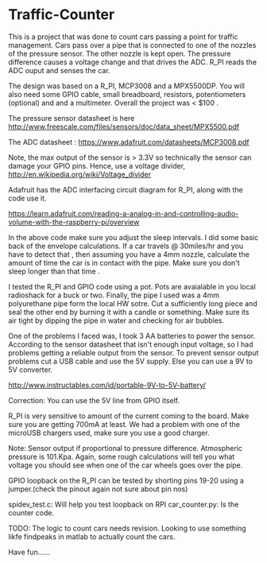 Traffic-Counter
===============
 This is a project that was done to count cars passing a point for traffic management. Cars pass over a pipe that is connected to one of the nozzles of the pressure sensor. The other nozzle is kept open. The pressure
  difference causes a voltage change and that drives the ADC. R_PI reads the ADC ouput and senses the car. 
  
 
 The design was based on a R_PI, MCP3008 and a MPX5500DP. You will also need some GPIO cable, small breadboard,  resistors, potentiometers (optional) and and a multimeter. Overall the project was < $100 .
 
  The pressure sensor datasheet is here
  http://www.freescale.com/files/sensors/doc/data_sheet/MPX5500.pdf
  
  The ADC datasheet : https://www.adafruit.com/datasheets/MCP3008.pdf
  
 
  Note, the max output of the sensor is > 3.3V so technically the sensor can damage your GPIO pins. 
  Hence, use a voltage divider,   http://en.wikipedia.org/wiki/Voltage_divider
 
  Adafruit has the ADC interfacing circuit diagram for R_PI, along with the code use it.
  
  https://learn.adafruit.com/reading-a-analog-in-and-controlling-audio-volume-with-the-raspberry-pi/overview
  
  
  In the above code make sure you adjust the sleep intervals. I did some basic back of the envelope calculations. If a car
  travels @ 30miles/hr and you have to detect that , then assuming you have a 4mm nozzle,  calculate the amount of time 
  the car is in contact with the pipe. Make sure you don't sleep longer than that time .
  
  I tested the R_PI and GPIO code using a pot. Pots are avaialable in you local radioshack for a buck or two. Finally, the pipe I 
  used was a 4mm polyurethane pipe form the local HW sotre. Cut a sufficiently long piece and seal the other end by burning it 
  with a candle or something. Make sure its air tight by dipping the pipe in water and checking for air bubbles. 
 
  
  One of the problems I faced was, I took 3 AA batteries to power the sensor. According to the sensor datasheet that isn't enough input voltage, so I had problems getting a reliable output from the sensor. To prevent sensor output problems cut a USB cable and use the 5V supply. Else you can use a 9V to 5V converter.
  
  http://www.instructables.com/id/portable-9V-to-5V-battery/
  
  Correction:  You can use the 5V line from GPIO itself.
  
  R_PI is very sensitive to amount of the current coming to the board.  Make sure you are getting 700mA at least. We had 
  a problem with one of the microUSB chargers used, make sure you use a good charger. 
  
  Note: Sensor output if proportional to pressure difference. Atmospheric pressure is 101.Kpa. Again, some rough calculations will tell you what voltage you should see when one of the car wheels goes over the pipe. 
  
  GPIO loopback on the R_PI can be tested by shorting pins 19-20 using a jumper.(check the pinout again not sure about pin nos) 
  
  spidev_test.c: Will help you test loopback on RPI
  car_counter.py: Is the counter code. 
  
  
  TODO:
   The logic to count cars needs revision. Looking to use something likfe findpeaks in matlab to actually count the cars.
  
  
  Have fun......
  
